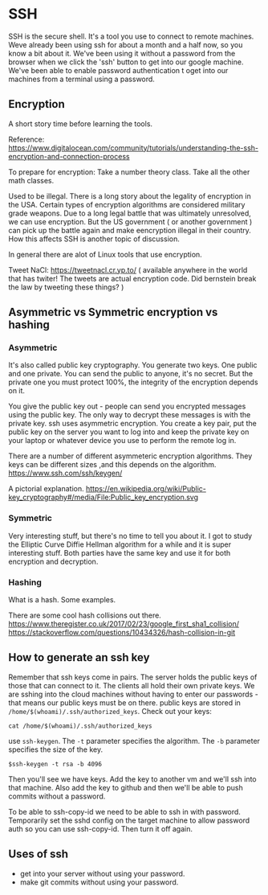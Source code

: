 # SSH
SSH is the secure shell. It's a tool you use to connect to remote machines. Weve already been using ssh for about a month and a half now, so you know a bit about it. We've been using it without a password from the browser when we click the 'ssh' button to get into our google machine. We've been able to enable password authentication t oget into our machines from a terminal using a password.

## Encryption

A short story time before learning the tools.

Reference: https://www.digitalocean.com/community/tutorials/understanding-the-ssh-encryption-and-connection-process

To prepare for encryption:
Take a number theory class.
Take all the other math classes.

Used to be illegal. There is a long story about the legality of encryption in the USA. Certain types of encryption algorithms are considered military grade weapons. Due to a long legal battle that was ultimately unresolved, we can use encryption. But the US government ( or another government ) can pick up the battle again and make eencryption illegal in their country. How this affects SSH is another topic of discussion.

In general there are alot of Linux tools that use encryption.

Tweet NaCl:
https://tweetnacl.cr.yp.to/ ( available anywhere in the world that has twiter! The tweets are actual encryption code. Did bernstein break the law by tweeting these things? )

## Asymmetric vs Symmetric encryption vs hashing

### Asymmetric
It's also called public key cryptography. You generate two keys. One public and one private. You can send the public to anyone, it's no secret. But the private one you must protect 100%, the integrity of the encryption depends on it. 

You give the public key out - people can send you encrypted messages using the public key. 
The only way to decrypt these messages is with the private key. ssh uses asymmetric encryption. You create a key pair, put the public key on the server you want to log into and keep the private key on your laptop or whatever device you use to perform the remote log in.

There are a number of different asymmeteric encryption algorithms. They keys can be different sizes ,and this depends on the algorithm. https://www.ssh.com/ssh/keygen/

A pictorial explanation.
https://en.wikipedia.org/wiki/Public-key_cryptography#/media/File:Public_key_encryption.svg

### Symmetric

Very interesting stuff, but there's no time to tell you about it. I got to study the Elliptic Curve Diffie Hellman algorithm for a while and it is super interesting stuff. Both parties have the same key and use it for both encryption and decryption.

### Hashing

What is a hash. Some examples.

There are some cool hash collisions out there.
https://www.theregister.co.uk/2017/02/23/google_first_sha1_collision/
https://stackoverflow.com/questions/10434326/hash-collision-in-git

## How to generate an ssh key
Remember that ssh keys come in pairs. The server holds the public keys of those that can connect to it. The clients all hold their own private keys. We are sshing into the cloud machines without having to enter our passwords - that means our public keys must be on there. public keys are stored in `/home/$(whoami)/.ssh/authorized_keys`. Check out your keys:

```
cat /home/$(whoami)/.ssh/authorized_keys
```

use `ssh-keygen`. The `-t` parameter specifies the algorithm. The `-b` parameter specifies the size of the key.

```
$ssh-keygen -t rsa -b 4096
```

Then you'll see we have keys. Add the key to another vm and we'll ssh into that machine. Also add the key to github and then we'll be able to push commits without a password.

To be able to ssh-copy-id we need to be able to ssh in with password. Temporarily set the sshd config on the target machine to allow password auth so you can use ssh-copy-id. Then turn it off again.

## Uses of ssh
* get into your server without using your password.
* make git commits without using your password.
